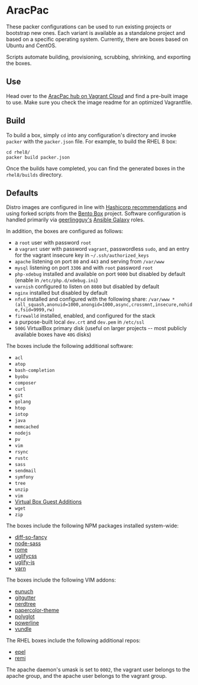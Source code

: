 # AracPac
These packer configurations can be used to run existing projects or bootstrap new ones. Each variant is available as a 
standalone project and based on a specific operating system. Currently, there are boxes based on Ubuntu and CentOS.

Scripts automate building, provisioning, scrubbing, shrinking, and exporting the boxes.

## Use
Head over to the [AracPac hub on Vagrant Cloud](https://app.vagrantup.com/aracpac) and find a pre-built image to use. Make sure you check the image readme for an optimized Vagrantfile.

## Build
To build a box, simply `cd` into any configuration's directory and invoke `packer` with the `packer.json` file. For 
example, to build the RHEL 8 box:

```
cd rhel8/
packer build packer.json
```

Once the builds have completed, you can find the generated boxes in the `rhel8/builds` directory. 

## Defaults
Distro images are configured in line with [Hashicorp recommendations](https://www.vagrantup.com/docs/boxes.html) and 
using forked scripts from the [Bento Box](https://github.com/chef/bento) project. Software configuration is handled
primarily via [geerlingguy's](https://galaxy.ansible.com/geerlingguy) [Ansible Galaxy](https://galaxy.ansible.com/) 
roles.
 
In addition, the boxes are configured as follows:
* a `root` user with password `root`
* a `vagrant` user with password `vagrant`, passwordless `sudo`, and an entry for the vagrant insecure key in `~/.ssh/authorized_keys`
* `apache` listening on port `80` and `443` and serving from `/var/www`
* `mysql` listening on port `3306` and with `root` password `root`
* `php-xdebug` installed and available on port `9000` but disabled by default (enable in `/etc/php.d/xdebug.ini`)
* `varnish` configured to listen on `8080` but disabled by default
* `nginx` installed but disabled by default
* `nfsd` installed and configured with the following share: `/var/www *(all_squash,anonuid=1000,anongid=1000,async,crossmnt,insecure,nohide,fsid=9999,rw)`
* `firewalld` installed, enabled, and configured for the stack
* a purpose-built local `dev.crt` and `dev.pem` in `/etc/ssl`
* `500G` VirtualBox primary disk (useful on larger projects -- most publicly available boxes have `40G` disks)

The boxes include the following additional software:
* `acl`
* `atop`
* `bash-completion`
* `byobu`
* `composer`
* `curl`
* `git`
* `golang`
* `htop`
* `iotop`
* `java`
* `memcached`
* `nodejs`
* `pv`
* `vim`
* `rsync`
* `rustc`
* `sass`
* `sendmail`
* `symfony`
* `tree`
* `unzip`
* `vim`
* [Virtual Box Guest Additions](https://docs.oracle.com/cd/E36500_01/E36502/html/qs-guest-additions.html)
* `wget`
* `zip`

The boxes include the following NPM packages installed system-wide:
 * [diff-so-fancy](https://www.npmjs.com/package/diff-so-fancy)
 * [node-sass](https://www.npmjs.com/package/node-sass)
 * [rome](https://www.npmjs.com/package/rome)
 * [uglifycss](https://www.npmjs.com/package/uglifycss)
 * [uglify-js](https://www.npmjs.com/package/uglify-js)
 * [yarn](https://www.npmjs.com/package/yarn)

The boxes include the following VIM addons:
* [eunuch](https://github.com/tpope/vim-eunuch)
* [gitgutter](https://github.com/airblade/vim-gitgutter)
* [nerdtree](https://github.com/scrooloose/nerdtree)
* [papercolor-theme](https://github.com/NLKNguyen/papercolor-theme)
* [polyglot](https://github.com/sheerun/vim-polyglot)
* [powerline](https://github.com/powerline/powerline)
* [vundle](https://github.com/VundleVim/Vundle.vim)

The RHEL boxes include the following additional repos:
 * [epel](https://fedoraproject.org/wiki/EPEL)
 * [remi](https://rpms.remirepo.net/)

The apache daemon's umask is set to `0002`, the vagrant user belongs to the apache group, and the apache user belongs to 
the vagrant group.